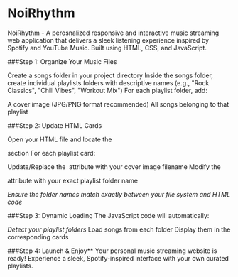 # NoiRhythm
NoiRhythm - A perosnalized responsive and interactive music streaming web application that delivers a sleek listening experience inspired by Spotify and YouTube Music. Built using HTML, CSS, and JavaScript.


###Step 1: Organize Your Music Files

Create a songs folder in your project directory
Inside the songs folder, create individual playlists folders with descriptive names (e.g., "Rock Classics", "Chill Vibes", "Workout Mix")
For each playlist folder, add:

A cover image (JPG/PNG format recommended)
All songs belonging to that playlist



###Step 2: Update HTML Cards

Open your HTML file and locate the <div class="card-container"> section
For each playlist card:

Update/Replace the <img src=""> attribute with your cover image filename
Modify the <div data-folder=""> attribute with your exact playlist folder name


*Ensure the folder names match exactly between your file system and HTML code*

###Step 3: Dynamic Loading
The JavaScript code will automatically:

*Detect your playlist folders*
Load songs from each folder
Display them in the corresponding cards

###Step 4: Launch & Enjoy**
Your personal music streaming website is ready! Experience a sleek, Spotify-inspired interface with your own curated playlists.
